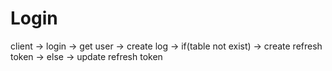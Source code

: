 # Login

client -> login -> get user -> create log -> if(table not exist) -> create refresh token
                                                                 -> else -> update refresh token

